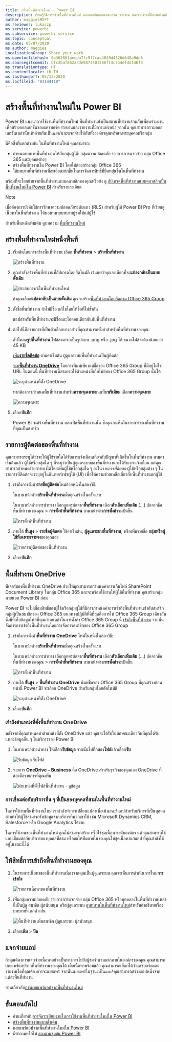 ```yaml
---
title: สร้างพื้นที่ทำงานใหม่ - Power BI
description: เรียนรู้วิธีการสร้างพื้นที่ทำงานใหม่ คอลเลกชันของแดชบอร์ด รายงาน และรายงานที่มีการแบ่งหน้าที่สร้างขึ้นเพื่อนำเสนอเมทริกซ์หลักสำหรับองค์กรของคุณ
author: maggiesMSFT
ms.reviewer: lukaszp
ms.service: powerbi
ms.subservice: powerbi-service
ms.topic: conceptual
ms.date: 05/07/2020
ms.author: maggies
LocalizationGroup: Share your work
ms.openlocfilehash: 0a362861aecda7fc9f7cac4820d4826d640a9dd6
ms.sourcegitcommit: bfc2baf862aade6873501566f13c744efdd146f3
ms.translationtype: HT
ms.contentlocale: th-TH
ms.lasthandoff: 05/13/2020
ms.locfileid: "83144110"
---
```

# <a name="create-the-new-workspaces-in-power-bi"></a>สร้างพื้นที่ทำงานใหม่ใน Power BI

Power BI แนะนำการใช้งานพื้นที่ทำงานใหม่ พื้นที่ทำงานยังเป็นสถานที่ทำงานร่วมกับเพื่อนร่วมงานเพื่อสร้างคอลเลกชันของแดชบอร์ด รายงานและรายงานที่มีการแบ่งหน้า จากนั้น คุณสามารถรวมคอลเลกชันเหล่านั้นเข้าด้วยกันเป็น*แอป* และแจกจ่ายให้กับทั้งองค์กรคุณหรือเฉพาะบุคคลหรือกลุ่ม

นี่คือสิ่งที่แตกต่างกัน ในพื้นที่ทำงานใหม่ คุณสามารถ:

- กำหนดบทบาทพื้นที่ทำงานให้กับกลุ่มผู้ใช้: กลุ่มความปลอดภัย รายการการแจกจ่าย กลุ่ม Office 365 และบุคคลต่างๆ
- สร้างพื้นที่ทำงานใน Power BI โดยไม่ต้องสร้างกลุ่ม Office 365
- ใช้บทบาทพื้นที่ทำงานที่ละเอียดมากขึ้นในการจัดการสิทธิ์ที่ยืดหยุ่นขึ้นในพื้นที่ทำงาน

พร้อมที่จะโยกย้ายจากพื้นที่ทำงานแบบคลาสสิกของคุณหรือยัง ดู [อัปเกรดพื้นที่ทำงานแบบคลาสสิกเป็นพื้นที่งานใหม่ใน Power BI](service-upgrade-workspaces.md) สำหรับรายละเอียด

> [!NOTE]
> เมื่อต้องการบังคับใช้การรักษาความปลอดภัยระดับแถว (RLS) สำหรับผู้ใช้ Power BI Pro ที่เรียกดูเนื้อหาในพื้นที่ทำงาน ให้มอบหมายบทบาทผู้ชมให้แก่ผู้ใช้

สำหรับพื้นหลังเพิ่มเติม ดูบทความ [พื้นที่ทำงานใหม่](service-new-workspaces.md)

## <a name="create-one-of-the-new-workspaces"></a>สร้างพื้นที่ทำงานใหม่หนึ่งพื้นที่

1. เริ่มต้นโดยการสร้างพื้นที่ทำงาน เลือก **พื้นที่ทำงาน** > **สร้างพื้นที่ทำงาน**
   
     ![สร้างพื้นที่ทำงาน](media/service-create-the-new-workspaces/power-bi-workspace-create.png)

2. คุณกำลังสร้างพื้นที่ทำงานที่อัปเกรดโดยอัตโนมัติ เว้นแต่ว่าคุณจะเลือกที่จะ**แปลงกลับเป็นแบบดั้งเดิม**
   
     ![ประสบการณ์ในพื้นที่ทำงานใหม่](media/service-create-the-new-workspaces/power-bi-new-workspace.png)
     
     ถ้าคุณเลือก**แปลงกลับเป็นแบบดั้งเดิม** คุณจะสร้าง[พื้นที่ทำงานโดยยึดตาม Office 365 Group](service-create-workspaces.md) 

2. ตั้งชื่อพื้นที่ทำงาน ถ้าไม่มีชื่อ แก้ไขโดยให้ชื่อที่ไม่ซ้ำกัน
   
     แอปสำหรับพื้นที่ทำงานจะมีชื่อและไอคอนเดียวกันกับพื้นที่ทำงาน
   
1. ต่อไปนี้คือรายการที่เป็นตัวเลือกบางอย่างที่คุณสามารถตั้งค่าสำหรับพื้นที่ทำงานของคุณ:

    อัปโหลด**รูปพื้นที่ทำงาน** ไฟล์สามารถเป็นรูปแบบ .png หรือ .jpg ได้ ขนาดไฟล์จะต้องน้อยกว่า 45 KB
    
    [เพิ่ม**รายชื่อติดต่อ**](#workspace-contact-list) ตามค่าเริ่มต้น ผู้ดูแลระบบพื้นที่ทำงานเป็นผู้ติดต่อ 
    
    [ระบุ**พื้นที่ทำงาน OneDrive**](#workspace-onedrive) โดยการพิมพ์เพียงแค่ชื่อของ Office 365 Group ที่มีอยู่ไม่ใช่ URL ในตอนนี้ พื้นที่ทำงานนี้สามารถใช้ตำแหน่งที่เก็บไฟล์ของ Office 365 Group นั้นได้ 

    ![ระบุตำแหน่งที่ตั้ง OneDrive](media/service-create-the-new-workspaces/power-bi-new-workspace-onedrive.png)

    หากต้องการกำหนดพื้นที่ทำงานสำหรับ**ความจุเฉพาะ**บนแท็บ**พรีเมียม** เลือก**ความจุเฉพาะ**
     
    ![ความจุเฉพาะ](media/service-create-the-new-workspaces/power-bi-workspace-premium.png)

1. เลือก**บันทึก**

    Power BI จะสร้างพื้นที่ทำงาน และเปิดพื้นที่ทำงานนั้น ซึ่งคุณจะเห็นในรายการของพื้นที่ทำงานที่คุณเป็นสมาชิก 

## <a name="workspace-contact-list"></a>รายการผู้ติดต่อของพื้นที่ทำงาน

คุณสามารถระบุได้ว่าจะให้ผู้ใช้รายใดได้รับการแจ้งเตือนเกี่ยวกับปัญหาที่เกิดขึ้นในพื้นที่ทำงาน ตามค่าเริ่มต้นแล้ว ผู้ใช้หรือกลุ่มใด ๆ ที่ระบุว่าเป็นผู้ดูแลระบบของพื้นที่ทำงานจะได้รับการแจ้งเตือน แต่คุณสามารถกำหนดรายการเองได้โดยเพิ่มผู้ใช้หรือกลุ่มใด ๆ ลงใน*รายการที่ติดต่อ* ผู้ใช้หรือกลุ่มต่าง ๆ ในรายการที่ติดต่อจะระบุอยู่ในอินเทอร์เฟซผู้ใช้ (UI) เพื่อให้ความช่วยเหลือเกี่ยวกับพื้นที่ทำงานแก่ผู้ใช้

1. เข้าถึงการตั้งค่า**รายชื่อผู้ติดต่อ**ใหม่ด้วยหนึ่งในสองวิธี:

    ในบานหน้าต่าง**สร้างพื้นที่ทำงาน**เมื่อคุณสร้างในครั้งแรก

    ในบานหน้าต่างการนำทาง เลือกลูกศรถัดจาก**พื้นที่ทำงาน** เลือก**ตัวเลือกเพิ่มเติม** (...) ถัดจากชื่อพื้นที่ทำงานของคุณ > **การตั้งค่าพื้นที่ทำงาน** บานหน้าต่าง**การตั้งค่า**จะเปิดขึ้น

    ![การตั้งค่าพื้นที่ทำงาน](media/service-create-the-new-workspaces/power-bi-workspace-new-settings.png)

2. ภายใต้ **ขั้นสูง** > **รายชื่อผู้ติดต่อ** ใช้ค่าเริ่มต้น, **ผู้ดูแลระบบพื้นที่ทำงาน**, หรือเพิ่มรายชื่อ **กลุ่มหรือผู้ใช้ที่เฉพาะเจาะจง**ของคุณเอง 

    ![รายการผู้ติดต่อของพื้นที่ทำงาน](media/service-create-the-new-workspaces/power-bi-workspace-contacts.png)

3. เลือก**บันทึก**

## <a name="workspace-onedrive"></a>พื้นที่ทำงาน OneDrive

ฟีเจอร์ของพื้นที่ทำงาน OneDrive ช่วยให้คุณสามารถกำหนดค่าการเก็บไฟล์ SharePoint Document Library ในกลุ่ม Office 365 และจะพร้อมใช้งานให้ผู้ใช้พื้นที่ทำงาน คุณสร้างกลุ่มภายนอก Power BI ก่อน 

Power BI จะไม่เชื่อมสิทธิ์ของผู้ใช้หรือกลุ่มผู้ใช้ที่มีการกำหนดค่าการเข้าถึงพื้นที่ทำงานเข้ากับสมาชิกกลุ่มผู้เป็นสมาชิกของ Office 365 แนวทางปฏิบัติที่ดีที่สุดคือการให้ Office 365 Group เดียวกันซึ่งมีที่เก็บข้อมูลไฟล์ที่คุณกำหนดค่าในการตั้งค่า Office 365 Group นี้ [เข้าถึงพื้นที่ทำงาน](#give-access-to-your-workspace) จากนั้นจัดการการเข้าถึงพื้นที่ทำงานโดยการจัดการสมาชิกของ Office 365 Group 

1. เข้าถึงการตั้งค่า**พื้นที่ทำงาน OneDrive** ใหม่ในหนึ่งในสองวิธี:

    ในบานหน้าต่าง**สร้างพื้นที่ทำงาน**เมื่อคุณสร้างในครั้งแรก

    ในบานหน้าต่างการนำทาง เลือกลูกศรถัดจาก**พื้นที่ทำงาน** เลือก**ตัวเลือกเพิ่มเติม** (...) ถัดจากชื่อพื้นที่ทำงานของคุณ > **การตั้งค่าพื้นที่ทำงาน** บานหน้าต่าง**การตั้งค่า**จะเปิดขึ้น

    ![การตั้งค่าพื้นที่ทำงาน](media/service-create-the-new-workspaces/power-bi-workspace-new-settings.png)

2. ภายใต้ **ขั้นสูง** > **พื้นที่ทำงาน OneDrive** พิมพ์ชื่อของ Office 365 Group ที่คุณสร้างก่อนหน้านี้ Power BI จะเลือก OneDrive สำหรับกลุ่มโดยอัตโนมัติ

    ![ระบุตำแหน่งที่ตั้ง OneDrive](media/service-create-the-new-workspaces/power-bi-new-workspace-onedrive.png)

3. เลือก**บันทึก**

### <a name="access-the-workspace-onedrive-location"></a>เข้าถึงตำแหน่งที่ตั้งพื้นที่ทำงาน OneDrive

หลังจากที่คุณกำหนดค่าตำแหน่งที่ตั้ง OneDrive แล้ว คุณจะได้รับในลักษณะเดียวกับที่คุณได้รับแหล่งข้อมูลอื่น ๆ ในบริการของ Power BI

1. ในบานหน้าต่างนำทาง ให้เลือก**รับข้อมูล** จากนั้นไปที่กล่อง**ไฟล์**แล้วเลือก**รับ**

    ![รับข้อมูล รับไฟล์](media/service-create-the-new-workspaces/power-bi-get-data-files.png)

1.  รายการ **OneDrive – Business** คือ OneDrive สำหรับธุรกิจของคุณเอง OneDrive ที่สองคือรายการที่คุณเพิ่ม

    ![ตำแหน่งที่ตั้งไฟล์พื้นที่ทำงาน - ดูข้อมูล](media/service-create-the-new-workspaces/power-bi-new-workspace-get-data-onedrive.png)

### <a name="connecting-to-third-party-services-in-new-workspaces"></a>การเชื่อมต่อกับบริการอื่น ๆ ที่เป็นของบุคคลที่สามในพื้นที่ทำงานใหม่

ในการใช้งานพื้นที่ทำงานใหม่ เรากำลังทำการเปลี่ยนแปลงเพื่อเน้น*แอป* แอปสำหรับบริการที่เป็นบุคคลสามทำให้ผู้ใช้สามารถรับข้อมูลจากบริการที่พวกเขาใช้ เช่น Microsoft Dynamics CRM, Salesforce หรือ Google Analytics ได้ง่าย

ในการใช้งานของพื้นที่ทำงานใหม่ คุณไม่สามารถสร้าง หรือใช้ชุดเนื้อหาระดับองค์กร แต่ คุณสามารถใช้แอปเชื่อมต่อกับบริการของบุคคลที่สาม หรือขอให้ทีมภายในของคุณให้ชุดเนื้อหาแก่แอป ที่คุณกำลังใช้อยู่ในขณะนี้ได้ 

## <a name="give-access-to-your-workspace"></a>ให้สิทธิ์การเข้าถึงพื้นที่ทำงานของคุณ

1. ในรายการเนื้อหาของพื้นที่ทำงานเนื่องจากคุณเป็นผู้ดูแลระบบ คุณจะเห็นการดำเนินการใหม่**การเข้าถึง**

    ![รายการเนื้อหาของพื้นที่ทำงาน](media/service-create-the-new-workspaces/power-bi-workspace-access-icon.png)

1. เพิ่มกลุ่มความปลอดภัย รายการการแจกจ่าย กลุ่ม Office 365 หรือบุคคลลงในพื้นที่ทำงานเหล่านี้เป็นผู้ดู สมาชิก ผู้สนับสนุน หรือผู้ดูแลระบบ ดู[บทบาทในพื้นที่ทำงานใหม่](service-new-workspaces.md#roles-in-the-new-workspaces)สำหรับคำอธิบายเรื่องบทบาทที่แตกต่างกัน

    ![พื้นที่ทำงานเพิ่มสมาชิก ผู้ดูแลระบบ ผู้สนับสนุน](media/service-create-the-new-workspaces/power-bi-workspace-add-members.png)

9. เลือก**เพิ่ม** > **ปิด**


## <a name="distribute-an-app"></a>แจกจ่ายแอป

ถ้าคุณต้องการแจกจ่ายเนื้อหาอย่างเป็นทางการไปยังผู้ชมจำนวนมากภายในองค์กรของคุณ คุณสามารถเผยแพร่แอปจากพื้นที่ทำงานของคุณได้  เมื่อเนื้อหาพร้อมแล้ว คุณสามารถเลือกได้ว่าแดชบอร์ดและรายงานใดที่คุณต้องการจะเผยแพร่ จากนั้นเผยแพร่ในฐานะเป็น*แอป* คุณสามารถสร้างแอปหนึ่งจากแต่ละพื้นที่ทำงาน

อ่านเกี่ยวกับ[การเผยแพร่แอปจากพื้นที่ทำงานใหม่](service-create-distribute-apps.md)

## <a name="next-steps"></a>ขั้นตอนถัดไป
* อ่านเกี่ยวกับ[การจัดระเบียบงานในการใช้งานพื้นที่ทำงานใหม่ใน Power BI](service-new-workspaces.md)
* [สร้างพื้นที่ทำงานแบบดั้งเดิม](service-create-workspaces.md)
* [เผยแพร่แอปจากพื้นที่ทำงานใหม่ใน Power BI ](service-create-distribute-apps.md)
* มีคำถามหรือไม่ [ลองถามชุมชน Power BI](https://community.powerbi.com/)
